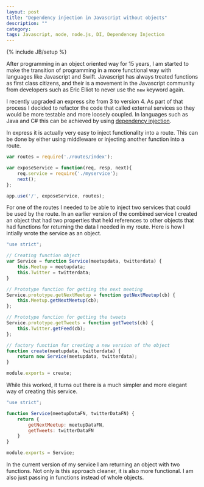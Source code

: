 ```yaml
---
layout: post
title: "Dependency injection in Javascript without objects"
description: ""
category: 
tags: Javascript, node, node.js, DI, Dependencey Injection
---
```

{% include JB/setup %}

After programming in an object oriented way for 15 years, I am started to make the transition of programming in a more functional way 
with languages like Javascript and Swift. Javascript has always treated functions as first class citizens, and their is a movement in 
the Javascript community from developers such as Eric Elliot to never use the `new` keyword again.

I recently upgraded an express site from 3 to version 4. As part of that process I decided to refactor the code that called external 
services so they would be more testable and more loosely coupled. In languages such as Java and C# this can be achieved by using 
[dependency injection](https://en.wikipedia.org/wiki/Dependency_injection). 

In express it is actually very easy to inject functionality into a route. This can be done by either using middleware or 
injecting another function into a route.

```javascript
var routes = require('./routes/index');

var exposeService = function(req, resp, next){
    req.service = require('./myservice');
    next();
};

app.use('/', exposeService, routes);
```

For one of the routes I needed to be able to inject two services that could be used by the route. In an earlier version of the 
combined service I created an object that had two properties that held references to other objects that had functions for 
returning the data I needed in my route. Here is how I intially wrote the service as an object.

```javascript
"use strict";

// Creating function object
var Service = function Service(meetupdata, twitterdata) {
	this.Meetup = meetupdata;
	this.Twitter = twitterdata;
}

// Prototype function for getting the next meeting
Service.prototype.getNextMeetup = function getNextMeetup(cb) {
	this.Meetup.getNextMeetup(cb);
};

// Prototype function for getting the tweets
Service.prototype.getTweets = function getTweets(cb) {
	this.Twitter.getFeed(cb);
};

// factory function for creating a new version of the object
function create(meetupdata, twitterdata) {
	return new Service(meetupdata, twitterdata); 
}

module.exports = create;
```

While this worked, it turns out there is a much simpler and more elegant way of creating this service.

```Javascript
"use strict";

function Service(meetupDataFN, twitterDataFN) {
	return {
        getNextMeetup: meetupDataFN,
        getTweets: twitterDataFN
    }
}

module.exports = Service;
```

In the current version of my service I am returning an object with two functions. Not only is this approach cleaner, 
it is also more functional. I am also just passing in functions instead of whole objects.